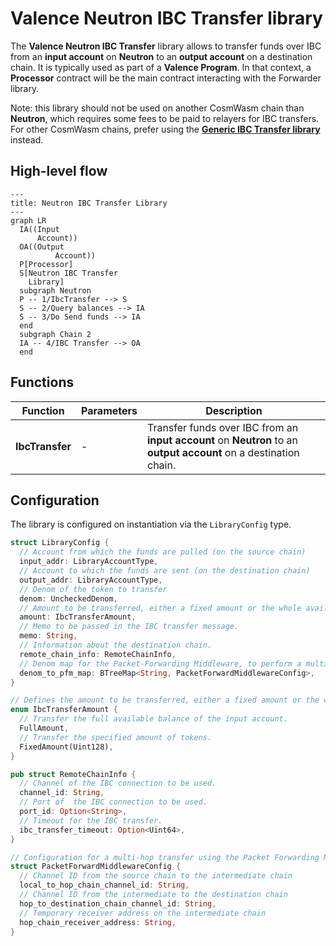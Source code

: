 # Valence Neutron IBC Transfer library

The **Valence Neutron IBC Transfer** library allows to transfer funds over IBC from an **input account** on **Neutron** to an **output account** on a destination chain. It is typically used as part of a **Valence Program**. In that context, a **Processor** contract will be the main contract interacting with the Forwarder library.

Note: this library should not be used on another CosmWasm chain than **Neutron**, which requires some fees to be paid to relayers for IBC transfers. For other CosmWasm chains, prefer using the **[Generic IBC Transfer library](./generic-ibc-transfer.md)** instead.

## High-level flow

```mermaid
---
title: Neutron IBC Transfer Library
---
graph LR
  IA((Input
      Account))
  OA((Output
		  Account))
  P[Processor]
  S[Neutron IBC Transfer
    Library]
  subgraph Neutron
  P -- 1/IbcTransfer --> S
  S -- 2/Query balances --> IA
  S -- 3/Do Send funds --> IA
  end
  subgraph Chain 2
  IA -- 4/IBC Transfer --> OA
  end
```

## Functions

| Function    | Parameters | Description |
|-------------|------------|-------------|
| **IbcTransfer** | -          | Transfer funds over IBC from an **input account** on **Neutron** to an **output account** on a destination chain. |

## Configuration

The library is configured on instantiation via the `LibraryConfig` type.

```rust
struct LibraryConfig {
  // Account from which the funds are pulled (on the source chain)
  input_addr: LibraryAccountType,
  // Account to which the funds are sent (on the destination chain)
  output_addr: LibraryAccountType,
  // Denom of the token to transfer
  denom: UncheckedDenom,
  // Amount to be transferred, either a fixed amount or the whole available balance.
  amount: IbcTransferAmount,
  // Memo to be passed in the IBC transfer message.
  memo: String,
  // Information about the destination chain.
  remote_chain_info: RemoteChainInfo,
  // Denom map for the Packet-Forwarding Middleware, to perform a multi-hop transfer.
  denom_to_pfm_map: BTreeMap<String, PacketForwardMiddlewareConfig>,
}

// Defines the amount to be transferred, either a fixed amount or the whole available balance.
enum IbcTransferAmount {
  // Transfer the full available balance of the input account.
  FullAmount,
  // Transfer the specified amount of tokens.
  FixedAmount(Uint128),
}

pub struct RemoteChainInfo {
  // Channel of the IBC connection to be used.
  channel_id: String,
  // Port of  the IBC connection to be used.
  port_id: Option<String>,
  // Timeout for the IBC transfer.
  ibc_transfer_timeout: Option<Uint64>,
}

// Configuration for a multi-hop transfer using the Packet Forwarding Middleware
struct PacketForwardMiddlewareConfig {
  // Channel ID from the source chain to the intermediate chain
  local_to_hop_chain_channel_id: String,
  // Channel ID from the intermediate to the destination chain
  hop_to_destination_chain_channel_id: String,
  // Temporary receiver address on the intermediate chain
  hop_chain_receiver_address: String,
}
```
